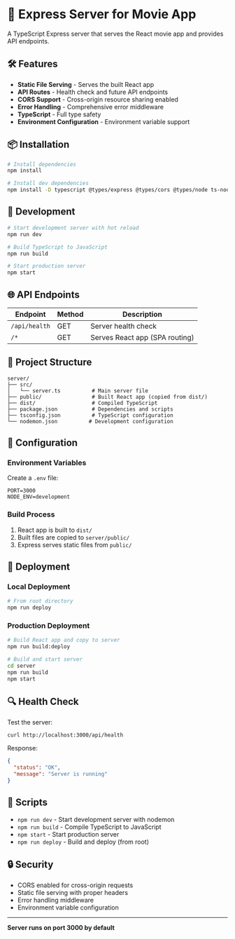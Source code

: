# 🚀 Express Server for Movie App

A TypeScript Express server that serves the React movie app and provides API endpoints.

## 🛠️ Features

- **Static File Serving** - Serves the built React app
- **API Routes** - Health check and future API endpoints
- **CORS Support** - Cross-origin resource sharing enabled
- **Error Handling** - Comprehensive error middleware
- **TypeScript** - Full type safety
- **Environment Configuration** - Environment variable support

## 📦 Installation

```bash
# Install dependencies
npm install

# Install dev dependencies
npm install -D typescript @types/express @types/cors @types/node ts-node nodemon
```

## 🚀 Development

```bash
# Start development server with hot reload
npm run dev

# Build TypeScript to JavaScript
npm run build

# Start production server
npm start
```

## 🌐 API Endpoints

| Endpoint      | Method | Description                    |
| ------------- | ------ | ------------------------------ |
| `/api/health` | GET    | Server health check            |
| `/*`          | GET    | Serves React app (SPA routing) |

## 📁 Project Structure

```
server/
├── src/
│   └── server.ts          # Main server file
├── public/                # Built React app (copied from dist/)
├── dist/                  # Compiled TypeScript
├── package.json           # Dependencies and scripts
├── tsconfig.json          # TypeScript configuration
└── nodemon.json          # Development configuration
```

## 🔧 Configuration

### Environment Variables

Create a `.env` file:

```env
PORT=3000
NODE_ENV=development
```

### Build Process

1. React app is built to `dist/`
2. Built files are copied to `server/public/`
3. Express serves static files from `public/`

## 🚀 Deployment

### Local Deployment

```bash
# From root directory
npm run deploy
```

### Production Deployment

```bash
# Build React app and copy to server
npm run build:deploy

# Build and start server
cd server
npm run build
npm start
```

## 🔍 Health Check

Test the server:

```bash
curl http://localhost:3000/api/health
```

Response:

```json
{
  "status": "OK",
  "message": "Server is running"
}
```

## 📝 Scripts

- `npm run dev` - Start development server with nodemon
- `npm run build` - Compile TypeScript to JavaScript
- `npm start` - Start production server
- `npm run deploy` - Build and deploy (from root)

## 🔒 Security

- CORS enabled for cross-origin requests
- Static file serving with proper headers
- Error handling middleware
- Environment variable configuration

---

**Server runs on port 3000 by default**

